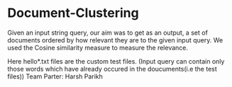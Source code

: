 # Document-Clustering
Given an input string query, our aim was to get as an output, a set of documents ordered by how relevant they are to the given input  query. We used the Cosine similarity measure to measure the relevance.

Here hello*.txt files are the custom test files.
(Input query can contain only those words which have already occured in the doucuments(i.e the test files))
Team Parter: Harsh Parikh

